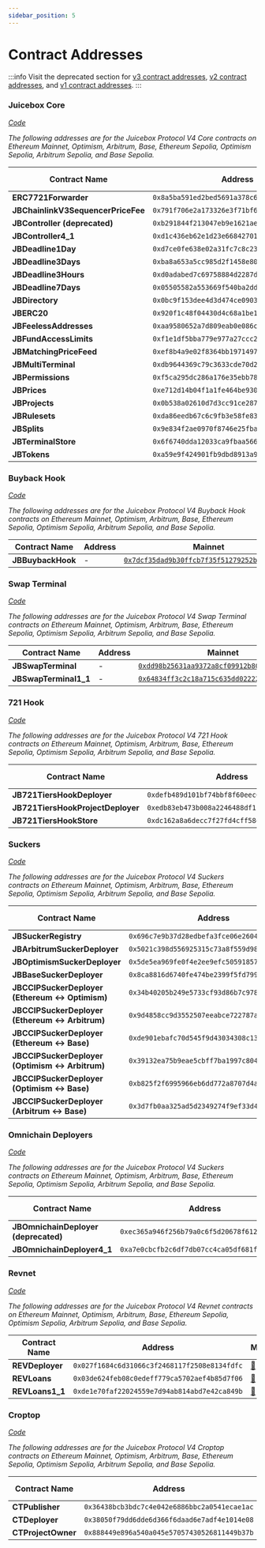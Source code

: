 ```yaml
---
sidebar_position: 5
---
```


# Contract Addresses

:::info
Visit the deprecated section for [v3 contract addresses](/docs/v4/deprecated/v3/resources/addresses.md), [v2 contract addresses](/docs/v4/deprecated/v2/addresses.md), and [v1 contract addresses](/docs/v4/deprecated/v1/resources/contract-addresses.md).
:::

### Juicebox Core

_[Code](/docs/v4/api/core/README.md)_

_The following addresses are for the Juicebox Protocol V4 Core contracts on Ethereum Mainnet, Optimism, Arbitrum, Base, Ethereum Sepolia, Optimism Sepolia, Arbitrum Sepolia, and Base Sepolia._

| Contract Name | Address | Mainnet | Optimism | Arbitrum | Base | Sepolia | Optimism Sepolia | Arbitrum Sepolia | Base Sepolia |
|--------------|---------|---------|----------|---------|------|---------|------------------|------------------|--------------|
| **ERC7721Forwarder** | `0x8a5ba591ed2bed5691a378c65611ed492500f887` | [🔗](https://etherscan.io/address/0x8a5ba591ed2bed5691a378c65611ed492500f887) | [🔗](https://optimistic.etherscan.io/address/0x8a5ba591ed2bed5691a378c65611ed492500f887) | [🔗](https://arbiscan.io/address/0x8a5ba591ed2bed5691a378c65611ed492500f887) | [🔗](https://basescan.org/address/0x8a5ba591ed2bed5691a378c65611ed492500f887) | [🔗](https://sepolia.etherscan.io/address/0x8a5ba591ed2bed5691a378c65611ed492500f887) | [🔗](https://sepolia.optimism.io/address/0x8a5ba591ed2bed5691a378c65611ed492500f887) | [🔗](https://sepolia.arbiscan.io/address/0x8a5ba591ed2bed5691a378c65611ed492500f887) | [🔗](https://sepolia.basescan.org/address/0x8a5ba591ed2bed5691a378c65611ed492500f887) |
| **JBChainlinkV3SequencerPriceFee** | `0x791f706e2a173326e3f71bf6f231b2c1523d2ff1` | [🔗](https://etherscan.io/address/0x791f706e2a173326e3f71bf6f231b2c1523d2ff1) | [🔗](https://optimistic.etherscan.io/address/0x791f706e2a173326e3f71bf6f231b2c1523d2ff1) | [🔗](https://arbiscan.io/address/0x791f706e2a173326e3f71bf6f231b2c1523d2ff1) | [🔗](https://basescan.org/address/0x791f706e2a173326e3f71bf6f231b2c1523d2ff1) | [🔗](https://sepolia.etherscan.io/address/0x791f706e2a173326e3f71bf6f231b2c1523d2ff1) | [🔗](https://sepolia.optimism.io/address/0x791f706e2a173326e3f71bf6f231b2c1523d2ff1) | [🔗](https://sepolia.arbiscan.io/address/0x791f706e2a173326e3f71bf6f231b2c1523d2ff1) | [🔗](https://sepolia.basescan.org/address/0x791f706e2a173326e3f71bf6f231b2c1523d2ff1) |
| **JBController (deprecated)** | `0xb291844f213047eb9e1621ae555b1eae6700d553` | [🔗](https://etherscan.io/address/0xb291844f213047eb9e1621ae555b1eae6700d553) | [🔗](https://optimistic.etherscan.io/address/0xb291844f213047eb9e1621ae555b1eae6700d553) | [🔗](https://arbiscan.io/address/0xb291844f213047eb9e1621ae555b1eae6700d553) | [🔗](https://basescan.org/address/0xb291844f213047eb9e1621ae555b1eae6700d553) | [🔗](https://sepolia.etherscan.io/address/0xb291844f213047eb9e1621ae555b1eae6700d553) | [🔗](https://sepolia.optimism.io/address/0xb291844f213047eb9e1621ae555b1eae6700d553) | [🔗](https://sepolia.arbiscan.io/address/0xb291844f213047eb9e1621ae555b1eae6700d553) | [🔗](https://sepolia.basescan.org/address/0xb291844f213047eb9e1621ae555b1eae6700d553) |
| **JBController4_1** | `0xd1c436eb62e1d23e66842701b09e3d65aa8522e8` | [🔗](https://etherscan.io/address/0xd1c436eb62e1d23e66842701b09e3d65aa8522e8) | [🔗](https://optimistic.etherscan.io/address/0xd1c436eb62e1d23e66842701b09e3d65aa8522e8) | [🔗](https://arbiscan.io/address/0xd1c436eb62e1d23e66842701b09e3d65aa8522e8) | [🔗](https://basescan.org/address/0xd1c436eb62e1d23e66842701b09e3d65aa8522e8) | [🔗](https://sepolia.etherscan.io/address/0xd1c436eb62e1d23e66842701b09e3d65aa8522e8) | [🔗](https://sepolia.optimism.io/address/0xd1c436eb62e1d23e66842701b09e3d65aa8522e8) | [🔗](https://sepolia.arbiscan.io/address/0xd1c436eb62e1d23e66842701b09e3d65aa8522e8) | [🔗](https://sepolia.basescan.org/address/0xd1c436eb62e1d23e66842701b09e3d65aa8522e8) |
| **JBDeadline1Day** | `0xd7ce0fe638e02a31fc7c8c231684d85ad9b2ca3d` | [🔗](https://etherscan.io/address/0xd7ce0fe638e02a31fc7c8c231684d85ad9b2ca3d) | [🔗](https://optimistic.etherscan.io/address/0xd7ce0fe638e02a31fc7c8c231684d85ad9b2ca3d) | [🔗](https://arbiscan.io/address/0xd7ce0fe638e02a31fc7c8c231684d85ad9b2ca3d) | [🔗](https://basescan.org/address/0xd7ce0fe638e02a31fc7c8c231684d85ad9b2ca3d) | [🔗](https://sepolia.etherscan.io/address/0xd7ce0fe638e02a31fc7c8c231684d85ad9b2ca3d) | [🔗](https://sepolia.optimism.io/address/0xd7ce0fe638e02a31fc7c8c231684d85ad9b2ca3d) | [🔗](https://sepolia.arbiscan.io/address/0xd7ce0fe638e02a31fc7c8c231684d85ad9b2ca3d) | [🔗](https://sepolia.basescan.org/address/0xd7ce0fe638e02a31fc7c8c231684d85ad9b2ca3d) |
**JBDeadline3Days** | `0xba8a653a5cc985d2f1458e80a9700490c11ab981` | [🔗](https://etherscan.io/address/0xba8a653a5cc985d2f1458e80a9700490c11ab981) | [🔗](https://optimistic.etherscan.io/address/0xba8a653a5cc985d2f1458e80a9700490c11ab981) | [🔗](https://arbiscan.io/address/0xba8a653a5cc985d2f1458e80a9700490c11ab981) | [🔗](https://basescan.org/address/0xba8a653a5cc985d2f1458e80a9700490c11ab981) | [🔗](https://sepolia.etherscan.io/address/0xba8a653a5cc985d2f1458e80a9700490c11ab981) | [🔗](https://sepolia.optimism.io/address/0xba8a653a5cc985d2f1458e80a9700490c11ab981) | [🔗](https://sepolia.arbiscan.io/address/0xba8a653a5cc985d2f1458e80a9700490c11ab981) | [🔗](https://sepolia.basescan.org/address/0xba8a653a5cc985d2f1458e80a9700490c11ab981) |
**JBDeadline3Hours** | `0xd0adabed7c69758884d2287ddb6fc68bbaf831b1` | [🔗](https://etherscan.io/address/0xd0adabed7c69758884d2287ddb6fc68bbaf831b1) | [🔗](https://optimistic.etherscan.io/address/0xd0adabed7c69758884d2287ddb6fc68bbaf831b1) | [🔗](https://arbiscan.io/address/0xd0adabed7c69758884d2287ddb6fc68bbaf831b1) | [🔗](https://basescan.org/address/0xd0adabed7c69758884d2287ddb6fc68bbaf831b1) | [🔗](https://sepolia.etherscan.io/address/0xd0adabed7c69758884d2287ddb6fc68bbaf831b1) | [🔗](https://sepolia.optimism.io/address/0xd0adabed7c69758884d2287ddb6fc68bbaf831b1) | [🔗](https://sepolia.arbiscan.io/address/0xd0adabed7c69758884d2287ddb6fc68bbaf831b1) | [🔗](https://sepolia.basescan.org/address/0xd0adabed7c69758884d2287ddb6fc68bbaf831b1) |
**JBDeadline7Days** | `0x05505582a553669f540ba2dd0b55fc75b8176c40` | [🔗](https://etherscan.io/address/0x05505582a553669f540ba2dd0b55fc75b8176c40) | [🔗](https://optimistic.etherscan.io/address/0x05505582a553669f540ba2dd0b55fc75b8176c40) | [🔗](https://arbiscan.io/address/0x05505582a553669f540ba2dd0b55fc75b8176c40) | [🔗](https://basescan.org/address/0x05505582a553669f540ba2dd0b55fc75b8176c40) | [🔗](https://sepolia.etherscan.io/address/0x05505582a553669f540ba2dd0b55fc75b8176c40) | [🔗](https://sepolia.optimism.io/address/0x05505582a553669f540ba2dd0b55fc75b8176c40) | [🔗](https://sepolia.arbiscan.io/address/0x05505582a553669f540ba2dd0b55fc75b8176c40) | [🔗](https://sepolia.basescan.org/address/0x05505582a553669f540ba2dd0b55fc75b8176c40) |
**JBDirectory** | `0x0bc9f153dee4d3d474ce0903775b9b2aaae9aa41` | [🔗](https://etherscan.io/address/0x0bc9f153dee4d3d474ce0903775b9b2aaae9aa41) | [🔗](https://optimistic.etherscan.io/address/0x0bc9f153dee4d3d474ce0903775b9b2aaae9aa41) | [🔗](https://arbiscan.io/address/0x0bc9f153dee4d3d474ce0903775b9b2aaae9aa41) | [🔗](https://basescan.org/address/0x0bc9f153dee4d3d474ce0903775b9b2aaae9aa41) | [🔗](https://sepolia.etherscan.io/address/0x0bc9f153dee4d3d474ce0903775b9b2aaae9aa41) | [🔗](https://sepolia.optimism.io/address/0x0bc9f153dee4d3d474ce0903775b9b2aaae9aa41) | [🔗](https://sepolia.arbiscan.io/address/0x0bc9f153dee4d3d474ce0903775b9b2aaae9aa41) | [🔗](https://sepolia.basescan.org/address/0x0bc9f153dee4d3d474ce0903775b9b2aaae9aa41) |
**JBERC20** | `0x920f1c48f04430d4c68a1be1fa853f3828c7256a` | [🔗](https://etherscan.io/address/0x920f1c48f04430d4c68a1be1fa853f3828c7256a) | [🔗](https://optimistic.etherscan.io/address/0x920f1c48f04430d4c68a1be1fa853f3828c7256a) | [🔗](https://arbiscan.io/address/0x920f1c48f04430d4c68a1be1fa853f3828c7256a) | [🔗](https://basescan.org/address/0x920f1c48f04430d4c68a1be1fa853f3828c7256a) | [🔗](https://sepolia.etherscan.io/address/0x920f1c48f04430d4c68a1be1fa853f3828c7256a) | [🔗](https://sepolia.optimism.io/address/0x920f1c48f04430d4c68a1be1fa853f3828c7256a) | [🔗](https://sepolia.arbiscan.io/address/0x920f1c48f04430d4c68a1be1fa853f3828c7256a) | [🔗](https://sepolia.basescan.org/address/0x920f1c48f04430d4c68a1be1fa853f3828c7256a) |
**JBFeelessAddresses** | `0xaa9580652a7d809eab0e086c9361c192343a4185` | [🔗](https://etherscan.io/address/0xaa9580652a7d809eab0e086c9361c192343a4185) | [🔗](https://optimistic.etherscan.io/address/0xaa9580652a7d809eab0e086c9361c192343a4185) | [🔗](https://arbiscan.io/address/0xaa9580652a7d809eab0e086c9361c192343a4185) | [🔗](https://basescan.org/address/0xaa9580652a7d809eab0e086c9361c192343a4185) | [🔗](https://sepolia.etherscan.io/address/0xaa9580652a7d809eab0e086c9361c192343a4185) | [🔗](https://sepolia.optimism.io/address/0xaa9580652a7d809eab0e086c9361c192343a4185) | [🔗](https://sepolia.arbiscan.io/address/0xaa9580652a7d809eab0e086c9361c192343a4185) | [🔗](https://sepolia.basescan.org/address/0xaa9580652a7d809eab0e086c9361c192343a4185) |
**JBFundAccessLimits** | `0xf1e1df5bba779e977a27ccc273847ab1346fceb8` | [🔗](https://etherscan.io/address/0xf1e1df5bba779e977a27ccc273847ab1346fceb8) | [🔗](https://optimistic.etherscan.io/address/0xf1e1df5bba779e977a27ccc273847ab1346fceb8) | [🔗](https://arbiscan.io/address/0xf1e1df5bba779e977a27ccc273847ab1346fceb8) | [🔗](https://basescan.org/address/0xf1e1df5bba779e977a27ccc273847ab1346fceb8) | [🔗](https://sepolia.etherscan.io/address/0xf1e1df5bba779e977a27ccc273847ab1346fceb8) | [🔗](https://sepolia.optimism.io/address/0xf1e1df5bba779e977a27ccc273847ab1346fceb8) | [🔗](https://sepolia.arbiscan.io/address/0xf1e1df5bba779e977a27ccc273847ab1346fceb8) | [🔗](https://sepolia.basescan.org/address/0xf1e1df5bba779e977a27ccc273847ab1346fceb8) |
**JBMatchingPriceFeed** | `0xef8b4a9e02f8364bb1971497423fd56aed3ff834` | [🔗](https://etherscan.io/address/0xef8b4a9e02f8364bb1971497423fd56aed3ff834) | [🔗](https://optimistic.etherscan.io/address/0xef8b4a9e02f8364bb1971497423fd56aed3ff834) | [🔗](https://arbiscan.io/address/0xef8b4a9e02f8364bb1971497423fd56aed3ff834) | [🔗](https://basescan.org/address/0xef8b4a9e02f8364bb1971497423fd56aed3ff834) | [🔗](https://sepolia.etherscan.io/address/0xef8b4a9e02f8364bb1971497423fd56aed3ff834) | [🔗](https://sepolia.optimism.io/address/0xef8b4a9e02f8364bb1971497423fd56aed3ff834) | [🔗](https://sepolia.arbiscan.io/address/0xef8b4a9e02f8364bb1971497423fd56aed3ff834) | [🔗](https://sepolia.basescan.org/address/0xef8b4a9e02f8364bb1971497423fd56aed3ff834) |
**JBMultiTerminal** | `0xdb9644369c79c3633cde70d2df50d827d7dc7dbc` | [🔗](https://etherscan.io/address/0xdb9644369c79c3633cde70d2df50d827d7dc7dbc) | [🔗](https://optimistic.etherscan.io/address/0xdb9644369c79c3633cde70d2df50d827d7dc7dbc) | [🔗](https://arbiscan.io/address/0xdb9644369c79c3633cde70d2df50d827d7dc7dbc) | [🔗](https://basescan.org/address/0xdb9644369c79c3633cde70d2df50d827d7dc7dbc) | [🔗](https://sepolia.etherscan.io/address/0xdb9644369c79c3633cde70d2df50d827d7dc7dbc) | [🔗](https://sepolia.optimism.io/address/0xdb9644369c79c3633cde70d2df50d827d7dc7dbc) | [🔗](https://sepolia.arbiscan.io/address/0xdb9644369c79c3633cde70d2df50d827d7dc7dbc) | [🔗](https://sepolia.basescan.org/address/0xdb9644369c79c3633cde70d2df50d827d7dc7dbc) |
**JBPermissions** | `0xf5ca295dc286a176e35ebb7833031fd95550eb14` | [🔗](https://etherscan.io/address/0xf5ca295dc286a176e35ebb7833031fd95550eb14) | [🔗](https://optimistic.etherscan.io/address/0xf5ca295dc286a176e35ebb7833031fd95550eb14) | [🔗](https://arbiscan.io/address/0xf5ca295dc286a176e35ebb7833031fd95550eb14) | [🔗](https://basescan.org/address/0xf5ca295dc286a176e35ebb7833031fd95550eb14) | [🔗](https://sepolia.etherscan.io/address/0xf5ca295dc286a176e35ebb7833031fd95550eb14) | [🔗](https://sepolia.optimism.io/address/0xf5ca295dc286a176e35ebb7833031fd95550eb14) | [🔗](https://sepolia.arbiscan.io/address/0xf5ca295dc286a176e35ebb7833031fd95550eb14) | [🔗](https://sepolia.basescan.org/address/0xf5ca295dc286a176e35ebb7833031fd95550eb14) |
**JBPrices** | `0xe712d14b04f1a1fe464be930e3ea72b9b0a141d7` | [🔗](https://etherscan.io/address/0xe712d14b04f1a1fe464be930e3ea72b9b0a141d7) | [🔗](https://optimistic.etherscan.io/address/0xe712d14b04f1a1fe464be930e3ea72b9b0a141d7) | [🔗](https://arbiscan.io/address/0xe712d14b04f1a1fe464be930e3ea72b9b0a141d7) | [🔗](https://basescan.org/address/0xe712d14b04f1a1fe464be930e3ea72b9b0a141d7) | [🔗](https://sepolia.etherscan.io/address/0xe712d14b04f1a1fe464be930e3ea72b9b0a141d7) | [🔗](https://sepolia.optimism.io/address/0xe712d14b04f1a1fe464be930e3ea72b9b0a141d7) | [🔗](https://sepolia.arbiscan.io/address/0xe712d14b04f1a1fe464be930e3ea72b9b0a141d7) | [🔗](https://sepolia.basescan.org/address/0xe712d14b04f1a1fe464be930e3ea72b9b0a141d7) |
**JBProjects** | `0x0b538a02610d7d3cc91ce2870f423e0a34d646ad` | [🔗](https://etherscan.io/address/0x0b538a02610d7d3cc91ce2870f423e0a34d646ad) | [🔗](https://optimistic.etherscan.io/address/0x0b538a02610d7d3cc91ce2870f423e0a34d646ad) | [🔗](https://arbiscan.io/address/0x0b538a02610d7d3cc91ce2870f423e0a34d646ad) | [🔗](https://basescan.org/address/0x0b538a02610d7d3cc91ce2870f423e0a34d646ad) | [🔗](https://sepolia.etherscan.io/address/0x0b538a02610d7d3cc91ce2870f423e0a34d646ad) | [🔗](https://sepolia.optimism.io/address/0x0b538a02610d7d3cc91ce2870f423e0a34d646ad) | [🔗](https://sepolia.arbiscan.io/address/0x0b538a02610d7d3cc91ce2870f423e0a34d646ad) | [🔗](https://sepolia.basescan.org/address/0x0b538a02610d7d3cc91ce2870f423e0a34d646ad) |
**JBRulesets** | `0xda86eedb67c6c9fb3e58fe83efa28674d7c89826` | [🔗](https://etherscan.io/address/0xda86eedb67c6c9fb3e58fe83efa28674d7c89826) | [🔗](https://optimistic.etherscan.io/address/0xda86eedb67c6c9fb3e58fe83efa28674d7c89826) | [🔗](https://arbiscan.io/address/0xda86eedb67c6c9fb3e58fe83efa28674d7c89826) | [🔗](https://basescan.org/address/0xda86eedb67c6c9fb3e58fe83efa28674d7c89826) | [🔗](https://sepolia.etherscan.io/address/0xda86eedb67c6c9fb3e58fe83efa28674d7c89826) | [🔗](https://sepolia.optimism.io/address/0xda86eedb67c6c9fb3e58fe83efa28674d7c89826) | [🔗](https://sepolia.arbiscan.io/address/0xda86eedb67c6c9fb3e58fe83efa28674d7c89826) | [🔗](https://sepolia.basescan.org/address/0xda86eedb67c6c9fb3e58fe83efa28674d7c89826) |
**JBSplits** | `0x9e834f2ae0970f8746e25fba6d42fd90bb96630c` | [🔗](https://etherscan.io/address/0x9e834f2ae0970f8746e25fba6d42fd90bb96630c) | [🔗](https://optimistic.etherscan.io/address/0x9e834f2ae0970f8746e25fba6d42fd90bb96630c) | [🔗](https://arbiscan.io/address/0x9e834f2ae0970f8746e25fba6d42fd90bb96630c) | [🔗](https://basescan.org/address/0x9e834f2ae0970f8746e25fba6d42fd90bb96630c) | [🔗](https://sepolia.etherscan.io/address/0x9e834f2ae0970f8746e25fba6d42fd90bb96630c) | [🔗](https://sepolia.optimism.io/address/0x9e834f2ae0970f8746e25fba6d42fd90bb96630c) | [🔗](https://sepolia.arbiscan.io/address/0x9e834f2ae0970f8746e25fba6d42fd90bb96630c) | [🔗](https://sepolia.basescan.org/address/0x9e834f2ae0970f8746e25fba6d42fd90bb96630c) |
**JBTerminalStore** | `0x6f6740dda12033ca9fbaa56693194e38cfd36827` | [🔗](https://etherscan.io/address/0x6f6740dda12033ca9fbaa56693194e38cfd36827) | [🔗](https://optimistic.etherscan.io/address/0x6f6740dda12033ca9fbaa56693194e38cfd36827) | [🔗](https://arbiscan.io/address/0x6f6740dda12033ca9fbaa56693194e38cfd36827) | [🔗](https://basescan.org/address/0x6f6740dda12033ca9fbaa56693194e38cfd36827) | [🔗](https://sepolia.etherscan.io/address/0x6f6740dda12033ca9fbaa56693194e38cfd36827) | [🔗](https://sepolia.optimism.io/address/0x6f6740dda12033ca9fbaa56693194e38cfd36827) | [🔗](https://sepolia.arbiscan.io/address/0x6f6740dda12033ca9fbaa56693194e38cfd36827) | [🔗](https://sepolia.basescan.org/address/0x6f6740dda12033ca9fbaa56693194e38cfd36827) |
**JBTokens** | `0xa59e9f424901fb9dbd8913a9a32a081f9425bf36` | [🔗](https://etherscan.io/address/0xa59e9f424901fb9dbd8913a9a32a081f9425bf36) | [🔗](https://optimistic.etherscan.io/address/0xa59e9f424901fb9dbd8913a9a32a081f9425bf36) | [🔗](https://arbiscan.io/address/0xa59e9f424901fb9dbd8913a9a32a081f9425bf36) | [🔗](https://basescan.org/address/0xa59e9f424901fb9dbd8913a9a32a081f9425bf36) | [🔗](https://sepolia.etherscan.io/address/0xa59e9f424901fb9dbd8913a9a32a081f9425bf36) | [🔗](https://sepolia.optimism.io/address/0xa59e9f424901fb9dbd8913a9a32a081f9425bf36) | [🔗](https://sepolia.arbiscan.io/address/0xa59e9f424901fb9dbd8913a9a32a081f9425bf36) | [🔗](https://sepolia.basescan.org/address/0xa59e9f424901fb9dbd8913a9a32a081f9425bf36) |
 
### Buyback Hook

_[Code](/docs/v4/api/buyback-hook/README.md)_

_The following addresses are for the Juicebox Protocol V4 Buyback Hook contracts on Ethereum Mainnet, Optimism, Arbitrum, Base, Ethereum Sepolia, Optimism Sepolia, Arbitrum Sepolia, and Base Sepolia._

| Contract Name | Address | Mainnet | Optimism | Arbitrum | Base | Sepolia | Optimism Sepolia | Arbitrum Sepolia | Base Sepolia |
|--------------|---------|---------|----------|---------|------|---------|------------------|------------------|--------------|
| **JBBuybackHook** | - | [`0x7dcf35dad9b30ffcb7f35f51279252b884921927`](https://etherscan.io/address/0x7dcf35dad9b30ffcb7f35f51279252b884921927) | [`0x09d97e2b8b2f143335c2344947a79d1a3a4c2946`](https://optimistic.etherscan.io/address/0x09d97e2b8b2f143335c2344947a79d1a3a4c2946) | [`0xb9dce56d7f64b8c456157ded0c76241d0c23f578`](https://arbiscan.io/address/0xb9dce56d7f64b8c456157ded0c76241d0c23f578) | [`0x47d1b88af8ee0ed0a772a7c98430894141b9ac8b`](https://basescan.org/address/0x47d1b88af8ee0ed0a772a7c98430894141b9ac8b) | [`0x085b2fd0560ef5b6acd0f98b2f0e079cfa936f58`](https://sepolia.etherscan.io/address/0x085b2fd0560ef5b6acd0f98b2f0e079cfa936f58) | [`0x5401183c25750cbec8c3a9dd7e425829b0b1411d`](https://sepolia.optimism.io/address/0x5401183c25750cbec8c3a9dd7e425829b0b1411d) | [`0xc32b873d25230bcbeb4f9d9d9bf10eaf4d77dddf`](https://sepolia.arbiscan.io/address/0xc32b873d25230bcbeb4f9d9d9bf10eaf4d77dddf) | [`0x5401183c25750cbec8c3a9dd7e425829b0b1411d`](https://sepolia.basescan.org/address/0x5401183c25750cbec8c3a9dd7e425829b0b1411d) |

### Swap Terminal

_[Code](/docs/v4/api/swap-terminal/README.md)_

_The following addresses are for the Juicebox Protocol V4 Swap Terminal contracts on Ethereum Mainnet, Optimism, Arbitrum, Base, Ethereum Sepolia, Optimism Sepolia, Arbitrum Sepolia, and Base Sepolia._

| Contract Name | Address | Mainnet | Optimism | Arbitrum | Base | Sepolia | Optimism Sepolia | Arbitrum Sepolia | Base Sepolia |
|--------------|---------|---------|----------|---------|------|---------|------------------|------------------|--------------|
| **JBSwapTerminal** | - | [`0xdd98b25631aa9372a8cf09912b803d2ad80db161`](https://etherscan.io/address/0xdd98b25631aa9372a8cf09912b803d2ad80db161) | [`0xf7002a2df9bebf629b6093c8a60e28beed4f7b48`](https://optimistic.etherscan.io/address/0xf7002a2df9bebf629b6093c8a60e28beed4f7b48) | [`0xcf50c6f3f366817815fe7ba69b4518356ba6033b`](https://arbiscan.io/address/0xcf50c6f3f366817815fe7ba69b4518356ba6033b) | [`0x9b82f7f43a956f5e83faaf1d46382cba19ce71ab`](https://basescan.org/address/0x9b82f7f43a956f5e83faaf1d46382cba19ce71ab) | [`0x94c5431808ab538d398c6354d1972a0cb8c0b18b`](https://sepolia.etherscan.io/address/0x94c5431808ab538d398c6354d1972a0cb8c0b18b) | [`0xb940f0bb31376cad3a0fae7c78995ae899160a52`](https://sepolia.optimism.io/address/0xb940f0bb31376cad3a0fae7c78995ae899160a52) | [`0xcf5f58ebb455678005b7dc6e506a7ec9a3438d0e`](https://sepolia.arbiscan.io/address/0xcf5f58ebb455678005b7dc6e506a7ec9a3438d0e) | [`0xb940f0bb31376cad3a0fae7c78995ae899160a52`](https://sepolia.basescan.org/address/0xb940f0bb31376cad3a0fae7c78995ae899160a52) |
| **JBSwapTerminal1_1** | - | [`0x64834ff3c2c18a715c635dd022227a9a8d9e8b73`](https://etherscan.io/address/0x64834ff3c2c18a715c635dd022227a9a8d9e8b73) | [`0x817b87ab3cad4f84f8dc9c98b8f219404dca9927`](https://optimistic.etherscan.io/address/0x817b87ab3cad4f84f8dc9c98b8f219404dca9927) | [`0x21e6d82921fce3798a96134eddc2e7cd67c12769`](https://arbiscan.io/address/0x21e6d82921fce3798a96134eddc2e7cd67c12769) | [`0xe4036d0cd05951689e1bb8667f5364874dc2fbfb`](https://basescan.org/address/0xe4036d0cd05951689e1bb8667f5364874dc2fbfb) | [`0x4b75f7c7e9bd65807cbc56419641155c2660b65c`](https://sepolia.etherscan.io/address/0x4b75f7c7e9bd65807cbc56419641155c2660b65c) | [`0x6c5debbdb7365c9ed1ef4529823c3113d47e1842`](https://sepolia.optimism.io/address/0x6c5debbdb7365c9ed1ef4529823c3113d47e1842) | [`0x97e7430c4e1ee242a604d8529195ae06b121cbc6`](https://sepolia.arbiscan.io/address/0x97e7430c4e1ee242a604d8529195ae06b121cbc6) | [`0xae33d0b3a5e1f2d52f50cd589458c84e2f1ea916`](https://sepolia.basescan.org/address/0xae33d0b3a5e1f2d52f50cd589458c84e2f1ea916) |

### 721 Hook

_[Code](/docs/v4/api/721-hook/README.md)_

_The following addresses are for the Juicebox Protocol V4 721 Hook contracts on Ethereum Mainnet, Optimism, Arbitrum, Base, Ethereum Sepolia, Optimism Sepolia, Arbitrum Sepolia, and Base Sepolia._

| Contract Name | Address | Mainnet | Optimism | Arbitrum | Base | Sepolia | Optimism Sepolia | Arbitrum Sepolia | Base Sepolia |
|--------------|---------|---------|----------|---------|------|---------|------------------|------------------|--------------|
| **JB721TiersHookDeployer** | `0xdefb489d101bf74bbf8f60eec6ff2f078c9d5206` | [🔗](https://etherscan.io/address/0xdefb489d101bf74bbf8f60eec6ff2f078c9d5206) | [🔗](https://optimistic.etherscan.io/address/0xdefb489d101bf74bbf8f60eec6ff2f078c9d5206) | [🔗](https://arbiscan.io/address/0xdefb489d101bf74bbf8f60eec6ff2f078c9d5206) | [🔗](https://basescan.org/address/0xdefb489d101bf74bbf8f60eec6ff2f078c9d5206) | [🔗](https://sepolia.etherscan.io/address/0xdefb489d101bf74bbf8f60eec6ff2f078c9d5206) | [🔗](https://sepolia.optimism.io/address/0xdefb489d101bf74bbf8f60eec6ff2f078c9d5206) | [🔗](https://sepolia.arbiscan.io/address/0xdefb489d101bf74bbf8f60eec6ff2f078c9d5206) | [🔗](https://sepolia.basescan.org/address/0xdefb489d101bf74bbf8f60eec6ff2f078c9d5206) |
| **JB721TiersHookProjectDeployer** | `0xedb83eb473b008a2246488df1f85174d26d86af2` | [🔗](https://etherscan.io/address/0xedb83eb473b008a2246488df1f85174d26d86af2) | [🔗](https://optimistic.etherscan.io/address/0xedb83eb473b008a2246488df1f85174d26d86af2) | [🔗](https://arbiscan.io/address/0xedb83eb473b008a2246488df1f85174d26d86af2) | [🔗](https://basescan.org/address/0xedb83eb473b008a2246488df1f85174d26d86af2) | [🔗](https://sepolia.etherscan.io/address/0xedb83eb473b008a2246488df1f85174d26d86af2) | [🔗](https://sepolia.optimism.io/address/0xedb83eb473b008a2246488df1f85174d26d86af2) | [🔗](https://sepolia.arbiscan.io/address/0xedb83eb473b008a2246488df1f85174d26d86af2) | [🔗](https://sepolia.basescan.org/address/0xedb83eb473b008a2246488df1f85174d26d86af2) |
| **JB721TiersHookStore** | `0xdc162a8a6decc7f27fd4cff58d69b9cc0c7c2ea1` | [🔗](https://etherscan.io/address/0xdc162a8a6decc7f27fd4cff58d69b9cc0c7c2ea1) | [🔗](https://optimistic.etherscan.io/address/0xdc162a8a6decc7f27fd4cff58d69b9cc0c7c2ea1) | [🔗](https://arbiscan.io/address/0xdc162a8a6decc7f27fd4cff58d69b9cc0c7c2ea1) | [🔗](https://basescan.org/address/0xdc162a8a6decc7f27fd4cff58d69b9cc0c7c2ea1) | [🔗](https://sepolia.etherscan.io/address/0xdc162a8a6decc7f27fd4cff58d69b9cc0c7c2ea1) | [🔗](https://sepolia.optimism.io/address/0xdc162a8a6decc7f27fd4cff58d69b9cc0c7c2ea1) | [🔗](https://sepolia.arbiscan.io/address/0xdc162a8a6decc7f27fd4cff58d69b9cc0c7c2ea1) | [🔗](https://sepolia.basescan.org/address/0xdc162a8a6decc7f27fd4cff58d69b9cc0c7c2ea1) |

### Suckers

_[Code](/docs/v4/api/suckers/README.md)_

_The following addresses are for the Juicebox Protocol V4 Suckers contracts on Ethereum Mainnet, Optimism, Arbitrum, Base, Ethereum Sepolia, Optimism Sepolia, Arbitrum Sepolia, and Base Sepolia._

| Contract Name | Address | Mainnet | Optimism | Arbitrum | Base | Sepolia | Optimism Sepolia | Arbitrum Sepolia | Base Sepolia |
|--------------|---------|---------|----------|---------|------|---------|------------------|------------------|--------------|
| **JBSuckerRegistry** | `0x696c7e9b37d28edbefa3fce06e26041b7197c1a5` | [🔗](https://etherscan.io/address/0x696c7e9b37d28edbefa3fce06e26041b7197c1a5) | [🔗](https://optimistic.etherscan.io/address/0x696c7e9b37d28edbefa3fce06e26041b7197c1a5) | [🔗](https://arbiscan.io/address/0x696c7e9b37d28edbefa3fce06e26041b7197c1a5) | [🔗](https://basescan.org/address/0x696c7e9b37d28edbefa3fce06e26041b7197c1a5) | [🔗](https://sepolia.etherscan.io/address/0x696c7e9b37d28edbefa3fce06e26041b7197c1a5) | [🔗](https://sepolia.optimism.io/address/0x696c7e9b37d28edbefa3fce06e26041b7197c1a5) | [🔗](https://sepolia.arbiscan.io/address/0x696c7e9b37d28edbefa3fce06e26041b7197c1a5) | [🔗](https://sepolia.basescan.org/address/0x696c7e9b37d28edbefa3fce06e26041b7197c1a5) |
| **JBArbitrumSuckerDeployer** | `0x5021c398d556925315c73a8f559d98117723967a` | [🔗](https://etherscan.io/address/0x5021c398d556925315c73a8f559d98117723967a) | - | [🔗](https://arbiscan.io/address/0x5021c398d556925315c73a8f559d98117723967a) | - | [🔗](https://sepolia.etherscan.io/address/0x5021c398d556925315c73a8f559d98117723967a) | - | [🔗](https://sepolia.arbiscan.io/address/0x5021c398d556925315c73a8f559d98117723967a) | - |
| **JBOptimismSuckerDeployer** | `0x5de5ea969fe0f4e2ee9efc50591857fd83ed7095` | [🔗](https://etherscan.io/address/0x5de5ea969fe0f4e2ee9efc50591857fd83ed7095) | [🔗](https://optimistic.etherscan.io/address/0x5de5ea969fe0f4e2ee9efc50591857fd83ed7095) | - | - | [🔗](https://sepolia.etherscan.io/address/0x5de5ea969fe0f4e2ee9efc50591857fd83ed7095) | [🔗](https://sepolia.optimism.io/address/0x5de5ea969fe0f4e2ee9efc50591857fd83ed7095) | - | - |
| **JBBaseSuckerDeployer** | `0x8ca8816d6740fe474be2399f5fd7996e79e055a0` | [🔗](https://etherscan.io/address/0x8ca8816d6740fe474be2399f5fd7996e79e055a0) | - | - | [🔗](https://basescan.org/address/0x8ca8816d6740fe474be2399f5fd7996e79e055a0) | [🔗](https://sepolia.etherscan.io/address/0x8ca8816d6740fe474be2399f5fd7996e79e055a0) | - | - | [🔗](https://sepolia.basescan.org/address/0x8ca8816d6740fe474be2399f5fd7996e79e055a0) |
| **JBCCIPSuckerDeployer (Ethereum \<\-\> Optimism)** | `0x34b40205b249e5733cf93d86b7c9783b015dd3e7` | [🔗](https://etherscan.io/address/0x34b40205b249e5733cf93d86b7c9783b015dd3e7) | [🔗](https://optimistic.etherscan.io/address/0x34b40205b249e5733cf93d86b7c9783b015dd3e7) | - | - | [🔗](https://sepolia.etherscan.io/address/0x34b40205b249e5733cf93d86b7c9783b015dd3e7) | [🔗](https://sepolia.optimism.io/address/0x34b40205b249e5733cf93d86b7c9783b015dd3e7) | - | - |
| **JBCCIPSuckerDeployer (Ethereum \<\-\> Arbitrum)** | `0x9d4858cc9d3552507eeabce722787afef64c615e` | [🔗](https://etherscan.io/address/0x9d4858cc9d3552507eeabce722787afef64c615e) | - | [🔗](https://arbiscan.io/address/0x9d4858cc9d3552507eeabce722787afef64c615e) | - | [🔗](https://sepolia.etherscan.io/address/0x9d4858cc9d3552507eeabce722787afef64c615e) | - | [🔗](https://sepolia.arbiscan.io/address/0x9d4858cc9d3552507eeabce722787afef64c615e) | - |
| **JBCCIPSuckerDeployer (Ethereum \<\-\> Base)** | `0xde901ebafc70d545f9d43034308c136ce8c94a5c` | [🔗](https://etherscan.io/address/0xde901ebafc70d545f9d43034308c136ce8c94a5c) | - | - | [🔗](https://basescan.org/address/0xde901ebafc70d545f9d43034308c136ce8c94a5c) | [🔗](https://sepolia.etherscan.io/address/0xde901ebafc70d545f9d43034308c136ce8c94a5c) | - | - | [🔗](https://sepolia.basescan.org/address/0xde901ebafc70d545f9d43034308c136ce8c94a5c) |
| **JBCCIPSuckerDeployer (Optimism \<\-\> Arbitrum)** | `0x39132ea75b9eae5cbff7ba1997c804302a7ff413` | - | [🔗](https://optimistic.etherscan.io/address/0x39132ea75b9eae5cbff7ba1997c804302a7ff413) | [🔗](https://arbiscan.io/address/0x39132ea75b9eae5cbff7ba1997c804302a7ff413) | - | - | [🔗](https://sepolia.optimism.io/address/0x39132ea75b9eae5cbff7ba1997c804302a7ff413) | [🔗](https://sepolia.arbiscan.io/address/0x39132ea75b9eae5cbff7ba1997c804302a7ff413) | - |
| **JBCCIPSuckerDeployer (Optimism \<\-\> Base)** | `0xb825f2f6995966eb6dd772a8707d4a547028ac26` | - | [🔗](https://optimistic.etherscan.io/address/0xb825f2f6995966eb6dd772a8707d4a547028ac26) | - | [🔗](https://basescan.org/address/0xb825f2f6995966eb6dd772a8707d4a547028ac26)  | - | [🔗](https://sepolia.optimism.io/address/0xb825f2f6995966eb6dd772a8707d4a547028ac26) | - | [🔗](https://sepolia.basescan.org/address/0xb825f2f6995966eb6dd772a8707d4a547028ac26) |
| **JBCCIPSuckerDeployer (Arbitrum \<\-\> Base)** | `0x3d7fb0aa325ad5d2349274f9ef33d4424135d963` | - | - | [🔗](https://arbiscan.io/address/0x3d7fb0aa325ad5d2349274f9ef33d4424135d963) | [🔗](https://basescan.org/address/0x3d7fb0aa325ad5d2349274f9ef33d4424135d963) | - | - | [🔗](https://sepolia.arbiscan.io/address/0x3d7fb0aa325ad5d2349274f9ef33d4424135d963) | [🔗](https://sepolia.basescan.org/address/0x3d7fb0aa325ad5d2349274f9ef33d4424135d963) |


### Omnichain Deployers

_[Code](/docs/v4/api/omnichain-deployers/README.md)_

_The following addresses are for the Juicebox Protocol V4 Suckers contracts on Ethereum Mainnet, Optimism, Arbitrum, Base, Ethereum Sepolia, Optimism Sepolia, Arbitrum Sepolia, and Base Sepolia._

| Contract Name | Address | Mainnet | Optimism | Arbitrum | Base | Sepolia | Optimism Sepolia | Arbitrum Sepolia | Base Sepolia |
|--------------|---------|---------|----------|---------|------|---------|------------------|------------------|--------------|
| **JBOmnichainDeployer (deprecated)** | `0xec365a946f256b79a0c6f5d20678f612ff086231` | [🔗](https://etherscan.io/address/0xec365a946f256b79a0c6f5d20678f612ff086231) | [🔗](https://optimistic.etherscan.io/address/0xec365a946f256b79a0c6f5d20678f612ff086231) | [🔗](https://arbiscan.io/address/0xec365a946f256b79a0c6f5d20678f612ff086231) | [🔗](https://basescan.org/address/0xec365a946f256b79a0c6f5d20678f612ff086231) | [🔗](https://sepolia.etherscan.io/address/0xec365a946f256b79a0c6f5d20678f612ff086231) | [🔗](https://sepolia.optimism.io/address/0xec365a946f256b79a0c6f5d20678f612ff086231) | [🔗](https://sepolia.arbiscan.io/address/0xec365a946f256b79a0c6f5d20678f612ff086231) | [🔗](https://sepolia.basescan.org/address/0xec365a946f256b79a0c6f5d20678f612ff086231) |
| **JBOmnichainDeployer4_1** | `0xa7e0cbcfb2c6df7db07cc4ca05df681f1307cedd` | [🔗](https://etherscan.io/address/0xa7e0cbcfb2c6df7db07cc4ca05df681f1307cedd) | [🔗](https://optimistic.etherscan.io/address/0xa7e0cbcfb2c6df7db07cc4ca05df681f1307cedd) | [🔗](https://arbiscan.io/address/0xa7e0cbcfb2c6df7db07cc4ca05df681f1307cedd) | [🔗](https://basescan.org/address/0xa7e0cbcfb2c6df7db07cc4ca05df681f1307cedd) | [🔗](https://sepolia.etherscan.io/address/0xa7e0cbcfb2c6df7db07cc4ca05df681f1307cedd) | [🔗](https://sepolia.optimism.io/address/0xa7e0cbcfb2c6df7db07cc4ca05df681f1307cedd) | [🔗](https://sepolia.arbiscan.io/address/0xa7e0cbcfb2c6df7db07cc4ca05df681f1307cedd) | [🔗](https://sepolia.basescan.org/address/0xa7e0cbcfb2c6df7db07cc4ca05df681f1307cedd) |


### Revnet 

_[Code](/docs/v4/api/revnet/README.md)_

_The following addresses are for the Juicebox Protocol V4 Revnet contracts on Ethereum Mainnet, Optimism, Arbitrum, Base, Ethereum Sepolia, Optimism Sepolia, Arbitrum Sepolia, and Base Sepolia._

| Contract Name | Address | Mainnet | Optimism | Arbitrum | Base | Sepolia | Optimism Sepolia | Arbitrum Sepolia | Base Sepolia |
|--------------|---------|---------|----------|---------|------|---------|------------------|------------------|--------------|
| **REVDeployer** | `0x027f1684c6d31066c3f2468117f2508e8134fdfc` | [🔗](https://etherscan.io/address/0x027f1684c6d31066c3f2468117f2508e8134fdfc) | [🔗](https://optimistic.etherscan.io/address/0x027f1684c6d31066c3f2468117f2508e8134fdfc) | [🔗](https://arbiscan.io/address/0x027f1684c6d31066c3f2468117f2508e8134fdfc) | [🔗](https://basescan.org/address/0x027f1684c6d31066c3f2468117f2508e8134fdfc) | [🔗](https://sepolia.etherscan.io/address/0x027f1684c6d31066c3f2468117f2508e8134fdfc) | [🔗](https://sepolia.optimism.io/address/0x027f1684c6d31066c3f2468117f2508e8134fdfc) | [🔗](https://sepolia.arbiscan.io/address/0x027f1684c6d31066c3f2468117f2508e8134fdfc) | [🔗](https://sepolia.basescan.org/address/0x027f1684c6d31066c3f2468117f2508e8134fdfc) |
| **REVLoans** | `0x03de624feb08c0edeff779ca5702aef4b85d7f06` | [🔗](https://etherscan.io/address/0x03de624feb08c0edeff779ca5702aef4b85d7f06) | [🔗](https://optimistic.etherscan.io/address/0x03de624feb08c0edeff779ca5702aef4b85d7f06) | [🔗](https://arbiscan.io/address/0x03de624feb08c0edeff779ca5702aef4b85d7f06) | [🔗](https://basescan.org/address/0x03de624feb08c0edeff779ca5702aef4b85d7f06) | [🔗](https://sepolia.etherscan.io/address/0x03de624feb08c0edeff779ca5702aef4b85d7f06) | [🔗](https://sepolia.optimism.io/address/0x03de624feb08c0edeff779ca5702aef4b85d7f06) | [🔗](https://sepolia.arbiscan.io/address/0x03de624feb08c0edeff779ca5702aef4b85d7f06) | [🔗](https://sepolia.basescan.org/address/0x03de624feb08c0edeff779ca5702aef4b85d7f06) |
| **REVLoans1_1** | `0xde1e70faf22024559e7d94ab814abd7e42ca849b` | [🔗](https://etherscan.io/address/0xde1e70faf22024559e7d94ab814abd7e42ca849b) | [🔗](https://optimistic.etherscan.io/address/0xde1e70faf22024559e7d94ab814abd7e42ca849b) | [🔗](https://arbiscan.io/address/0xde1e70faf22024559e7d94ab814abd7e42ca849b) | [🔗](https://basescan.org/address/0xde1e70faf22024559e7d94ab814abd7e42ca849b) | [🔗](https://sepolia.etherscan.io/address/0xde1e70faf22024559e7d94ab814abd7e42ca849b) | [🔗](https://sepolia.optimism.io/address/0xde1e70faf22024559e7d94ab814abd7e42ca849b) | [🔗](https://sepolia.arbiscan.io/address/0xde1e70faf22024559e7d94ab814abd7e42ca849b) | [🔗](https://sepolia.basescan.org/address/0xde1e70faf22024559e7d94ab814abd7e42ca849b) |

### Croptop 

_[Code](/docs/v4/api/croptop/README.md)_

_The following addresses are for the Juicebox Protocol V4 Croptop contracts on Ethereum Mainnet, Optimism, Arbitrum, Base, Ethereum Sepolia, Optimism Sepolia, Arbitrum Sepolia, and Base Sepolia._

| Contract Name | Address | Mainnet | Optimism | Arbitrum | Base | Sepolia | Optimism Sepolia | Arbitrum Sepolia | Base Sepolia |
|--------------|---------|---------|----------|---------|------|---------|------------------|------------------|--------------|
| **CTPublisher** | `0x36438bcb3bdc7c4e042e6886bbc2a0541ecae1ac` | [🔗](https://etherscan.io/address/0x36438bcb3bdc7c4e042e6886bbc2a0541ecae1ac) | [🔗](https://optimistic.etherscan.io/address/0x36438bcb3bdc7c4e042e6886bbc2a0541ecae1ac) | [🔗](https://arbiscan.io/address/0x36438bcb3bdc7c4e042e6886bbc2a0541ecae1ac) | [🔗](https://basescan.org/address/0x36438bcb3bdc7c4e042e6886bbc2a0541ecae1ac) | [🔗](https://sepolia.etherscan.io/address/0x36438bcb3bdc7c4e042e6886bbc2a0541ecae1ac) | [🔗](https://sepolia.optimism.io/address/0x36438bcb3bdc7c4e042e6886bbc2a0541ecae1ac) | [🔗](https://sepolia.arbiscan.io/address/0x36438bcb3bdc7c4e042e6886bbc2a0541ecae1ac) | [🔗](https://sepolia.basescan.org/address/0x36438bcb3bdc7c4e042e6886bbc2a0541ecae1ac) |
| **CTDeployer** | `0x38050f79dd6dde6d366f6daad6e7adf4e1014e08` | [🔗](https://etherscan.io/address/0x38050f79dd6dde6d366f6daad6e7adf4e1014e08) | [🔗](https://optimistic.etherscan.io/address/0x38050f79dd6dde6d366f6daad6e7adf4e1014e08) | [🔗](https://arbiscan.io/address/0x38050f79dd6dde6d366f6daad6e7adf4e1014e08) | [🔗](https://basescan.org/address/0x38050f79dd6dde6d366f6daad6e7adf4e1014e08) | [🔗](https://sepolia.etherscan.io/address/0x38050f79dd6dde6d366f6daad6e7adf4e1014e08) | [🔗](https://sepolia.optimism.io/address/0x38050f79dd6dde6d366f6daad6e7adf4e1014e08) | [🔗](https://sepolia.arbiscan.io/address/0x38050f79dd6dde6d366f6daad6e7adf4e1014e08) | [🔗](https://sepolia.basescan.org/address/0x38050f79dd6dde6d366f6daad6e7adf4e1014e08) |
| **CTProjectOwner** | `0x888449e896a540a045e57057430526811449b37b` | [🔗](https://etherscan.io/address/0x888449e896a540a045e57057430526811449b37b) | [🔗](https://optimistic.etherscan.io/address/0x888449e896a540a045e57057430526811449b37b) | [🔗](https://arbiscan.io/address/0x888449e896a540a045e57057430526811449b37b) | [🔗](https://basescan.org/address/0x888449e896a540a045e57057430526811449b37b) | [🔗](https://sepolia.etherscan.io/address/0x888449e896a540a045e57057430526811449b37b) | [🔗](https://sepolia.optimism.io/address/0x888449e896a540a045e57057430526811449b37b) | [🔗](https://sepolia.arbiscan.io/address/0x888449e896a540a045e57057430526811449b37b) | [🔗](https://sepolia.basescan.org/address/0x888449e896a540a045e57057430526811449b37b) |